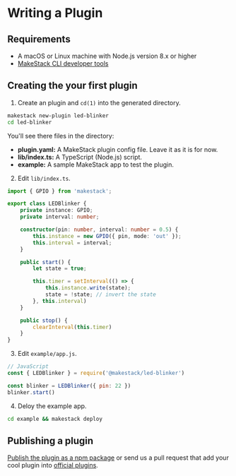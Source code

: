 # Writing a Plugin

Requirements
-------------

- A macOS or Linux machine with Node.js version 8.x or higher
- [MakeStack CLI developer tools](https://www.npmjs.com/package/makestack-sdk)

Creating the your first plugin
------------------------------

1. Create an plugin and `cd(1)` into the generated directory.

```bash
makestack new-plugin led-blinker
cd led-blinker
```

You'll see there files in the directory:

- **plugin.yaml:** A MakeStack plugin config file. Leave it as it is for now.
- **lib/index.ts:** A TypeScript (Node.js) script.
- **example:** A sample MakeStack app to test the plugin.

2. Edit `lib/index.ts`.

```typescript
import { GPIO } from 'makestack';

export class LEDBlinker {
    private instance: GPIO;
    private interval: number;

    constructor(pin: number, interval: number = 0.5) {
        this.instance = new GPIO({ pin, mode: 'out' });
        this.interval = interval;
    }

    public start() {
        let state = true;

        this.timer = setInterval(() => {
            this.instance.write(state);
            state = !state; // invert the state
        }, this.interval)
    }

    public stop() {
        clearInterval(this.timer)
    }
}
```

3. Edit `example/app.js`.

```js
// JavaScript
const { LEDBlinker } = require('@makestack/led-blinker')

const blinker = LEDBlinker({ pin: 22 })
blinker.start()
```

4. Deloy the example app.

```bash
cd example && makestack deploy
```

Publishing a plugin
-------------------

[Publish the plugin as a npm package](https://docs.npmjs.com/getting-started/publishing-npm-packages) or
send us a pull request that add your cool plugin into [official plugins](https://github.com/makestack/makestack/tree/master/plugins).

